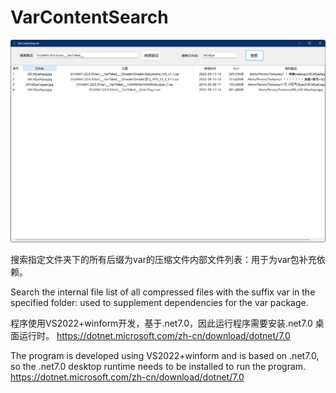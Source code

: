 # VarContentSearch

![image](VarContentSearch/img/Quicker_20240312_230903.png)

搜索指定文件夹下的所有后缀为var的压缩文件内部文件列表：用于为var包补充依赖。

Search the internal file list of all compressed files with the suffix var in the specified folder: used to supplement dependencies for the var package.

程序使用VS2022+winform开发，基于.net7.0，因此运行程序需要安装.net7.0 桌面运行时。 https://dotnet.microsoft.com/zh-cn/download/dotnet/7.0

The program is developed using VS2022+winform and is based on .net7.0, so the .net7.0 desktop runtime needs to be installed to run the program. https://dotnet.microsoft.com/zh-cn/download/dotnet/7.0
